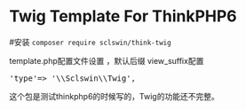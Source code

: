 # Twig Template For ThinkPHP6

#安装
`composer require sclswin/think-twig`

template.php配置文件设置 ，默认后缀 view_suffix配置

<pre>'type'=> '\\Sclswin\\Twig', </pre>

这个包是测试thinkphp6的时候写的，Twig的功能还不完整。